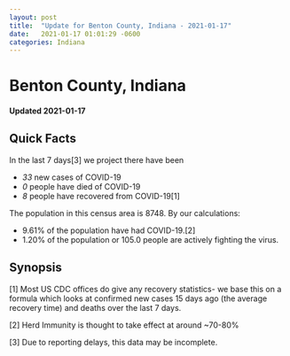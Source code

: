 ```yaml
---
layout: post
title:  "Update for Benton County, Indiana - 2021-01-17"
date:   2021-01-17 01:01:29 -0600
categories: Indiana
---
```


# Benton County, Indiana
#### Updated 2021-01-17

## Quick Facts

In the last 7 days[3] we project there have been
- *33* new cases of COVID-19
- *0* people have died of COVID-19
- *8* people have recovered from COVID-19[1]

The population in this census area is 8748. By our calculations:
- 9.61% of the population have had COVID-19.[2]
- 1.20% of the population or 105.0 people are actively fighting the virus.

## Synopsis




[1] Most US CDC offices do give any recovery statistics- we base this on a formula which looks at confirmed new cases
15 days ago (the average recovery time) and deaths over the last 7 days.

[2] Herd Immunity is thought to take effect at around ~70-80%

[3] Due to reporting delays, this data may be incomplete.
 
    